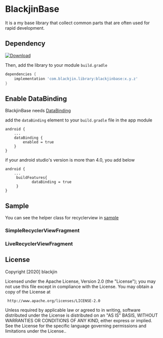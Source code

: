 # BlackjinBase

It is a my base library that collect common parts that are often used for rapid development.

## Dependency

[ ![Download](https://api.bintray.com/packages/dlwls5201/maven/blackjinbase/images/download.svg) ](https://bintray.com/dlwls5201/maven/blackjinbase/_latestVersion)

Then, add the library to your module `build.gradle`
```gradle
dependencies {
    implementation 'com.blackjin.library:blackjinbase:x.y.z'
}
```

## Enable DataBinding
BlackjinBase needs [DataBinding](https://developer.android.com/topic/libraries/data-binding)

add the `dataBinding` element to your `build.gradle` file in the app module

```
android {
    ...
    dataBinding {
        enabled = true
    }
}
```

if your android studio's version is more than 4.0, you add below
```
android {
    ...
     buildFeatures{
            dataBinding = true
     }
}
```

## Sample

You can see the helper class for recyclerview in [sample](https://github.com/dlwls5201/BlackjinBase/tree/master/blackjinbase/src/main/java/com/tistory/blackjinbase/sample)

### SimpleRecyclerViewFragment

### LiveRecyclerViewFragment


License
--------

   Copyright [2020] blackjin

   Licensed under the Apache License, Version 2.0 (the "License");
   you may not use this file except in compliance with the License.
   You may obtain a copy of the License at

     http://www.apache.org/licenses/LICENSE-2.0

   Unless required by applicable law or agreed to in writing, software
   distributed under the License is distributed on an "AS IS" BASIS,
   WITHOUT WARRANTIES OR CONDITIONS OF ANY KIND, either express or implied.
   See the License for the specific language governing permissions and
   limitations under the License..